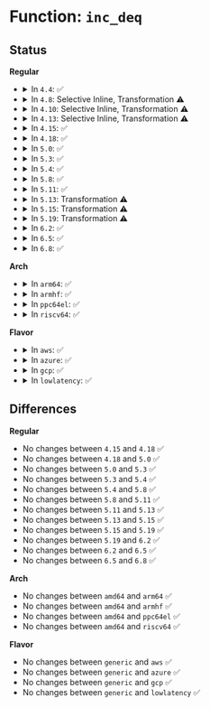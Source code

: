# Function: <code>inc_deq</code>

## Status
<b>Regular</b>
<ul>
<li>
<details>
<summary>In <code>4.4</code>: ✅</summary>

```c
void inc_deq(struct xhci_hcd *xhci, struct xhci_ring *ring);
```

**Collision:** Unique Static

**Inline:** No

**Transformation:** False

**Instances:**

```
In drivers/usb/host/xhci-ring.c (ffffffff81656a90)
Location: drivers/usb/host/xhci-ring.c:143
Inline: False
Direct callers:
  - drivers/usb/host/xhci-ring.c:handle_cmd_completion
  - drivers/usb/host/xhci-ring.c:finish_td
  - drivers/usb/host/xhci-ring.c:finish_td
  - drivers/usb/host/xhci-ring.c:handle_tx_event
  - drivers/usb/host/xhci-ring.c:handle_tx_event
  - drivers/usb/host/xhci-ring.c:handle_tx_event
  - drivers/usb/host/xhci-ring.c:handle_tx_event
  - drivers/usb/host/xhci-ring.c:xhci_irq
  - drivers/usb/host/xhci-ring.c:xhci_irq
  - drivers/usb/host/xhci-ring.c:xhci_irq
  - drivers/usb/host/xhci-ring.c:xhci_irq
```
**Symbols:**

```
ffffffff81656a90-ffffffff81656bd6: inc_deq (STB_LOCAL)
```
</details>
</li>
<li>
<details>
<summary>In <code>4.8</code>: Selective Inline, Transformation ⚠️</summary>

**Collision:** Unique Static

**Inline:** Selective

**Transformation:** True

**Instances:**

```
In drivers/usb/host/xhci-ring.c (ffffffff816b7cb0)
Location: drivers/usb/host/xhci-ring.c:134
Inline: True
Direct callers:
  - drivers/usb/host/xhci-ring.c:xhci_irq
  - drivers/usb/host/xhci-ring.c:xhci_irq
  - drivers/usb/host/xhci-ring.c:xhci_irq
  - drivers/usb/host/xhci-ring.c:xhci_irq
  - drivers/usb/host/xhci-ring.c:handle_tx_event
  - drivers/usb/host/xhci-ring.c:handle_tx_event
  - drivers/usb/host/xhci-ring.c:handle_tx_event
  - drivers/usb/host/xhci-ring.c:handle_tx_event
  - drivers/usb/host/xhci-ring.c:handle_cmd_completion
```
**Symbols:**

```
ffffffff816b7cb0-ffffffff816b7d56: inc_deq.isra.22 (STB_LOCAL)
```
</details>
</li>
<li>
<details>
<summary>In <code>4.10</code>: Selective Inline, Transformation ⚠️</summary>

**Collision:** Unique Static

**Inline:** Selective

**Transformation:** True

**Instances:**

```
In drivers/usb/host/xhci-ring.c (ffffffff816e5f60)
Location: drivers/usb/host/xhci-ring.c:153
Inline: True
Direct callers:
  - drivers/usb/host/xhci-ring.c:xhci_irq
  - drivers/usb/host/xhci-ring.c:xhci_irq
  - drivers/usb/host/xhci-ring.c:xhci_irq
  - drivers/usb/host/xhci-ring.c:xhci_irq
  - drivers/usb/host/xhci-ring.c:handle_tx_event
  - drivers/usb/host/xhci-ring.c:handle_tx_event
  - drivers/usb/host/xhci-ring.c:handle_tx_event
  - drivers/usb/host/xhci-ring.c:handle_cmd_completion
```
**Symbols:**

```
ffffffff816e5f60-ffffffff816e6006: inc_deq.isra.27 (STB_LOCAL)
```
</details>
</li>
<li>
<details>
<summary>In <code>4.13</code>: Selective Inline, Transformation ⚠️</summary>

**Collision:** Unique Static

**Inline:** Selective

**Transformation:** True

**Instances:**

```
In drivers/usb/host/xhci-ring.c (ffffffff816f9c40)
Location: drivers/usb/host/xhci-ring.c:168
Inline: True
Direct callers:
  - drivers/usb/host/xhci-ring.c:xhci_irq
  - drivers/usb/host/xhci-ring.c:xhci_irq
  - drivers/usb/host/xhci-ring.c:xhci_irq
  - drivers/usb/host/xhci-ring.c:xhci_irq
  - drivers/usb/host/xhci-ring.c:xhci_irq
  - drivers/usb/host/xhci-ring.c:xhci_irq
  - drivers/usb/host/xhci-ring.c:xhci_irq
  - drivers/usb/host/xhci-ring.c:xhci_irq
  - drivers/usb/host/xhci-ring.c:xhci_irq
  - drivers/usb/host/xhci-ring.c:handle_tx_event
  - drivers/usb/host/xhci-ring.c:handle_tx_event
  - drivers/usb/host/xhci-ring.c:handle_tx_event
  - drivers/usb/host/xhci-ring.c:handle_cmd_completion
```
**Symbols:**

```
ffffffff816f9c40-ffffffff816f9d2a: inc_deq.isra.29 (STB_LOCAL)
```
</details>
</li>
<li>
<details>
<summary>In <code>4.15</code>: ✅</summary>

```c
void inc_deq(struct xhci_hcd *xhci, struct xhci_ring *ring);
```

**Collision:** Unique Global

**Inline:** No

**Transformation:** False

**Instances:**

```
In drivers/usb/host/xhci-ring.c (ffffffff817671e0)
Location: drivers/usb/host/xhci-ring.c:156
Inline: False
Direct callers:
  - drivers/usb/host/xhci-ring.c:xhci_irq
  - drivers/usb/host/xhci-ring.c:xhci_irq
  - drivers/usb/host/xhci-ring.c:xhci_irq
  - drivers/usb/host/xhci-ring.c:xhci_irq
  - drivers/usb/host/xhci-ring.c:xhci_irq
  - drivers/usb/host/xhci-ring.c:xhci_irq
  - drivers/usb/host/xhci-ring.c:xhci_irq
  - drivers/usb/host/xhci-ring.c:xhci_irq
  - drivers/usb/host/xhci-ring.c:handle_tx_event
  - drivers/usb/host/xhci-ring.c:handle_tx_event
  - drivers/usb/host/xhci-ring.c:handle_tx_event
  - drivers/usb/host/xhci-ring.c:handle_cmd_completion
  - drivers/usb/host/xhci-dbgcap.c:xhci_dbc_handle_events
```
**Symbols:**

```
ffffffff817671e0-ffffffff817672d4: inc_deq (STB_GLOBAL)
```
</details>
</li>
<li>
<details>
<summary>In <code>4.18</code>: ✅</summary>

```c
void inc_deq(struct xhci_hcd *xhci, struct xhci_ring *ring);
```

**Collision:** Unique Global

**Inline:** No

**Transformation:** False

**Instances:**

```
In drivers/usb/host/xhci-ring.c (ffffffff817a7ef0)
Location: drivers/usb/host/xhci-ring.c:156
Inline: False
Direct callers:
  - drivers/usb/host/xhci-ring.c:xhci_irq
  - drivers/usb/host/xhci-ring.c:handle_tx_event
  - drivers/usb/host/xhci-ring.c:handle_tx_event
  - drivers/usb/host/xhci-ring.c:handle_tx_event
  - drivers/usb/host/xhci-ring.c:finish_td
  - drivers/usb/host/xhci-ring.c:finish_td
  - drivers/usb/host/xhci-ring.c:handle_cmd_completion
  - drivers/usb/host/xhci-dbgcap.c:xhci_dbc_handle_events
```
**Symbols:**

```
ffffffff817a7ef0-ffffffff817a7fe4: inc_deq (STB_GLOBAL)
```
</details>
</li>
<li>
<details>
<summary>In <code>5.0</code>: ✅</summary>

```c
void inc_deq(struct xhci_hcd *xhci, struct xhci_ring *ring);
```

**Collision:** Unique Global

**Inline:** No

**Transformation:** False

**Instances:**

```
In drivers/usb/host/xhci-ring.c (ffffffff817cddc0)
Location: drivers/usb/host/xhci-ring.c:156
Inline: False
Direct callers:
  - drivers/usb/host/xhci-ring.c:xhci_irq
  - drivers/usb/host/xhci-ring.c:handle_tx_event
  - drivers/usb/host/xhci-ring.c:handle_tx_event
  - drivers/usb/host/xhci-ring.c:handle_tx_event
  - drivers/usb/host/xhci-ring.c:finish_td
  - drivers/usb/host/xhci-ring.c:finish_td
  - drivers/usb/host/xhci-ring.c:handle_cmd_completion
  - drivers/usb/host/xhci-dbgcap.c:xhci_dbc_handle_events
```
**Symbols:**

```
ffffffff817cddc0-ffffffff817cdeb4: inc_deq (STB_GLOBAL)
```
</details>
</li>
<li>
<details>
<summary>In <code>5.3</code>: ✅</summary>

```c
void inc_deq(struct xhci_hcd *xhci, struct xhci_ring *ring);
```

**Collision:** Unique Global

**Inline:** No

**Transformation:** False

**Instances:**

```
In drivers/usb/host/xhci-ring.c (ffffffff8180e480)
Location: drivers/usb/host/xhci-ring.c:156
Inline: False
Direct callers:
  - drivers/usb/host/xhci-ring.c:xhci_irq
  - drivers/usb/host/xhci-ring.c:handle_tx_event
  - drivers/usb/host/xhci-ring.c:handle_tx_event
  - drivers/usb/host/xhci-ring.c:handle_tx_event
  - drivers/usb/host/xhci-ring.c:finish_td
  - drivers/usb/host/xhci-ring.c:finish_td
  - drivers/usb/host/xhci-ring.c:handle_cmd_completion
  - drivers/usb/host/xhci-dbgcap.c:xhci_dbc_do_handle_events
```
**Symbols:**

```
ffffffff8180e480-ffffffff8180e577: inc_deq (STB_GLOBAL)
```
</details>
</li>
<li>
<details>
<summary>In <code>5.4</code>: ✅</summary>

```c
void inc_deq(struct xhci_hcd *xhci, struct xhci_ring *ring);
```

**Collision:** Unique Global

**Inline:** No

**Transformation:** False

**Instances:**

```
In drivers/usb/host/xhci-ring.c (ffffffff8183f570)
Location: drivers/usb/host/xhci-ring.c:156
Inline: False
Direct callers:
  - drivers/usb/host/xhci-ring.c:xhci_irq
  - drivers/usb/host/xhci-ring.c:handle_tx_event
  - drivers/usb/host/xhci-ring.c:handle_tx_event
  - drivers/usb/host/xhci-ring.c:handle_tx_event
  - drivers/usb/host/xhci-ring.c:finish_td
  - drivers/usb/host/xhci-ring.c:finish_td
  - drivers/usb/host/xhci-ring.c:handle_cmd_completion
  - drivers/usb/host/xhci-dbgcap.c:xhci_dbc_do_handle_events
```
**Symbols:**

```
ffffffff8183f570-ffffffff8183f667: inc_deq (STB_GLOBAL)
```
</details>
</li>
<li>
<details>
<summary>In <code>5.8</code>: ✅</summary>

```c
void inc_deq(struct xhci_hcd *xhci, struct xhci_ring *ring);
```

**Collision:** Unique Global

**Inline:** No

**Transformation:** False

**Instances:**

```
In drivers/usb/host/xhci-ring.c (ffffffff81911ed0)
Location: drivers/usb/host/xhci-ring.c:156
Inline: False
Direct callers:
  - drivers/usb/host/xhci-ring.c:xhci_handle_event
  - drivers/usb/host/xhci-ring.c:handle_tx_event
  - drivers/usb/host/xhci-ring.c:handle_tx_event
  - drivers/usb/host/xhci-ring.c:handle_tx_event
  - drivers/usb/host/xhci-ring.c:handle_port_status
  - drivers/usb/host/xhci-ring.c:handle_port_status
  - drivers/usb/host/xhci-ring.c:handle_port_status
  - drivers/usb/host/xhci-ring.c:handle_port_status
  - drivers/usb/host/xhci-ring.c:handle_port_status
  - drivers/usb/host/xhci-ring.c:handle_port_status
  - drivers/usb/host/xhci-ring.c:handle_port_status
  - drivers/usb/host/xhci-ring.c:handle_port_status
  - drivers/usb/host/xhci-ring.c:handle_port_status
  - drivers/usb/host/xhci-ring.c:handle_port_status
  - drivers/usb/host/xhci-ring.c:handle_port_status
  - drivers/usb/host/xhci-ring.c:handle_port_status
  - drivers/usb/host/xhci-ring.c:handle_cmd_completion
  - drivers/usb/host/xhci-dbgcap.c:xhci_dbc_do_handle_events
```
**Symbols:**

```
ffffffff81911ed0-ffffffff81911fc7: inc_deq (STB_GLOBAL)
```
</details>
</li>
<li>
<details>
<summary>In <code>5.11</code>: ✅</summary>

```c
void inc_deq(struct xhci_hcd *xhci, struct xhci_ring *ring);
```

**Collision:** Unique Global

**Inline:** No

**Transformation:** False

**Instances:**

```
In drivers/usb/host/xhci-ring.c (ffffffff81919540)
Location: drivers/usb/host/xhci-ring.c:156
Inline: False
Direct callers:
  - drivers/usb/host/xhci-ring.c:xhci_handle_event
  - drivers/usb/host/xhci-ring.c:handle_tx_event
  - drivers/usb/host/xhci-ring.c:handle_tx_event
  - drivers/usb/host/xhci-ring.c:handle_tx_event
  - drivers/usb/host/xhci-ring.c:handle_port_status
  - drivers/usb/host/xhci-ring.c:handle_port_status
  - drivers/usb/host/xhci-ring.c:handle_port_status
  - drivers/usb/host/xhci-ring.c:handle_port_status
  - drivers/usb/host/xhci-ring.c:handle_port_status
  - drivers/usb/host/xhci-ring.c:handle_port_status
  - drivers/usb/host/xhci-ring.c:handle_port_status
  - drivers/usb/host/xhci-ring.c:handle_port_status
  - drivers/usb/host/xhci-ring.c:handle_port_status
  - drivers/usb/host/xhci-ring.c:handle_port_status
  - drivers/usb/host/xhci-ring.c:handle_port_status
  - drivers/usb/host/xhci-ring.c:handle_port_status
  - drivers/usb/host/xhci-ring.c:handle_cmd_completion
```
**Symbols:**

```
ffffffff81919540-ffffffff81919614: inc_deq (STB_GLOBAL)
```
</details>
</li>
<li>
<details>
<summary>In <code>5.13</code>: Transformation ⚠️</summary>

```c
void inc_deq(struct xhci_hcd *xhci, struct xhci_ring *ring);
```

**Collision:** Unique Global

**Inline:** No

**Transformation:** True

**Instances:**

```
In drivers/usb/host/xhci-ring.c (0)
Location: drivers/usb/host/xhci-ring.c:158
Inline: False
Direct callers:
  - drivers/usb/host/xhci-ring.c:xhci_handle_event
  - drivers/usb/host/xhci-ring.c:handle_tx_event
  - drivers/usb/host/xhci-ring.c:handle_tx_event
  - drivers/usb/host/xhci-ring.c:handle_port_status
  - drivers/usb/host/xhci-ring.c:handle_port_status
  - drivers/usb/host/xhci-ring.c:handle_port_status
  - drivers/usb/host/xhci-ring.c:handle_port_status
  - drivers/usb/host/xhci-ring.c:handle_port_status
  - drivers/usb/host/xhci-ring.c:handle_port_status
  - drivers/usb/host/xhci-ring.c:handle_port_status
  - drivers/usb/host/xhci-ring.c:handle_port_status
  - drivers/usb/host/xhci-ring.c:handle_port_status
  - drivers/usb/host/xhci-ring.c:handle_port_status
  - drivers/usb/host/xhci-ring.c:handle_port_status
  - drivers/usb/host/xhci-ring.c:handle_port_status
  - drivers/usb/host/xhci-ring.c:handle_cmd_completion
```
**Symbols:**

```
ffffffff81c13cca-ffffffff81c13d00: inc_deq.cold (STB_LOCAL)
ffffffff818fc5a0-ffffffff818fc6a5: inc_deq (STB_GLOBAL)
```
</details>
</li>
<li>
<details>
<summary>In <code>5.15</code>: Transformation ⚠️</summary>

```c
void inc_deq(struct xhci_hcd *xhci, struct xhci_ring *ring);
```

**Collision:** Unique Global

**Inline:** No

**Transformation:** True

**Instances:**

```
In drivers/usb/host/xhci-ring.c (0)
Location: drivers/usb/host/xhci-ring.c:158
Inline: False
Direct callers:
  - drivers/usb/host/xhci-ring.c:xhci_handle_event
  - drivers/usb/host/xhci-ring.c:handle_tx_event
  - drivers/usb/host/xhci-ring.c:handle_tx_event
  - drivers/usb/host/xhci-ring.c:handle_port_status
  - drivers/usb/host/xhci-ring.c:handle_port_status
  - drivers/usb/host/xhci-ring.c:handle_port_status
  - drivers/usb/host/xhci-ring.c:handle_port_status
  - drivers/usb/host/xhci-ring.c:handle_port_status
  - drivers/usb/host/xhci-ring.c:handle_port_status
  - drivers/usb/host/xhci-ring.c:handle_port_status
  - drivers/usb/host/xhci-ring.c:handle_port_status
  - drivers/usb/host/xhci-ring.c:handle_port_status
  - drivers/usb/host/xhci-ring.c:handle_port_status
  - drivers/usb/host/xhci-ring.c:handle_port_status
  - drivers/usb/host/xhci-ring.c:handle_port_status
  - drivers/usb/host/xhci-ring.c:handle_cmd_completion
```
**Symbols:**

```
ffffffff81d20b86-ffffffff81d20bbc: inc_deq.cold (STB_LOCAL)
ffffffff8199b4b0-ffffffff8199b5b2: inc_deq (STB_GLOBAL)
```
</details>
</li>
<li>
<details>
<summary>In <code>5.19</code>: Transformation ⚠️</summary>

```c
void inc_deq(struct xhci_hcd *xhci, struct xhci_ring *ring);
```

**Collision:** Unique Global

**Inline:** No

**Transformation:** True

**Instances:**

```
In drivers/usb/host/xhci-ring.c (0)
Location: drivers/usb/host/xhci-ring.c:158
Inline: False
Direct callers:
  - drivers/usb/host/xhci-ring.c:xhci_handle_event
  - drivers/usb/host/xhci-ring.c:handle_tx_event
  - drivers/usb/host/xhci-ring.c:handle_tx_event
  - drivers/usb/host/xhci-ring.c:handle_port_status
  - drivers/usb/host/xhci-ring.c:handle_port_status
  - drivers/usb/host/xhci-ring.c:handle_port_status
  - drivers/usb/host/xhci-ring.c:handle_port_status
  - drivers/usb/host/xhci-ring.c:handle_port_status
  - drivers/usb/host/xhci-ring.c:handle_port_status
  - drivers/usb/host/xhci-ring.c:handle_port_status
  - drivers/usb/host/xhci-ring.c:handle_port_status
  - drivers/usb/host/xhci-ring.c:handle_port_status
  - drivers/usb/host/xhci-ring.c:handle_port_status
  - drivers/usb/host/xhci-ring.c:handle_port_status
  - drivers/usb/host/xhci-ring.c:handle_port_status
  - drivers/usb/host/xhci-ring.c:handle_port_status
  - drivers/usb/host/xhci-ring.c:handle_cmd_completion
```
**Symbols:**

```
ffffffff81eec734-ffffffff81eec76a: inc_deq.cold (STB_LOCAL)
ffffffff81af8cb0-ffffffff81af8dd0: inc_deq (STB_GLOBAL)
```
</details>
</li>
<li>
<details>
<summary>In <code>6.2</code>: ✅</summary>

```c
void inc_deq(struct xhci_hcd *xhci, struct xhci_ring *ring);
```

**Collision:** Unique Global

**Inline:** No

**Transformation:** False

**Instances:**

```
In drivers/usb/host/xhci-ring.c (ffffffff81c86cc0)
Location: drivers/usb/host/xhci-ring.c:158
Inline: False
Direct callers:
  - drivers/usb/host/xhci-ring.c:xhci_handle_event
  - drivers/usb/host/xhci-ring.c:handle_tx_event
  - drivers/usb/host/xhci-ring.c:handle_tx_event
  - drivers/usb/host/xhci-ring.c:handle_port_status
  - drivers/usb/host/xhci-ring.c:handle_port_status
  - drivers/usb/host/xhci-ring.c:handle_port_status
  - drivers/usb/host/xhci-ring.c:handle_port_status
  - drivers/usb/host/xhci-ring.c:handle_port_status
  - drivers/usb/host/xhci-ring.c:handle_port_status
  - drivers/usb/host/xhci-ring.c:handle_port_status
  - drivers/usb/host/xhci-ring.c:handle_port_status
  - drivers/usb/host/xhci-ring.c:handle_port_status
  - drivers/usb/host/xhci-ring.c:handle_port_status
  - drivers/usb/host/xhci-ring.c:handle_cmd_completion
```
**Symbols:**

```
ffffffff81c86cc0-ffffffff81c86e16: inc_deq (STB_GLOBAL)
```
</details>
</li>
<li>
<details>
<summary>In <code>6.5</code>: ✅</summary>

```c
void inc_deq(struct xhci_hcd *xhci, struct xhci_ring *ring);
```

**Collision:** Unique Global

**Inline:** No

**Transformation:** False

**Instances:**

```
In drivers/usb/host/xhci-ring.c (ffffffff81cedff0)
Location: drivers/usb/host/xhci-ring.c:158
Inline: False
Direct callers:
  - drivers/usb/host/xhci-ring.c:xhci_handle_event
  - drivers/usb/host/xhci-ring.c:handle_tx_event
  - drivers/usb/host/xhci-ring.c:handle_tx_event
  - drivers/usb/host/xhci-ring.c:handle_port_status
  - drivers/usb/host/xhci-ring.c:handle_port_status
  - drivers/usb/host/xhci-ring.c:handle_port_status
  - drivers/usb/host/xhci-ring.c:handle_port_status
  - drivers/usb/host/xhci-ring.c:handle_port_status
  - drivers/usb/host/xhci-ring.c:handle_port_status
  - drivers/usb/host/xhci-ring.c:handle_port_status
  - drivers/usb/host/xhci-ring.c:handle_port_status
  - drivers/usb/host/xhci-ring.c:handle_port_status
  - drivers/usb/host/xhci-ring.c:handle_cmd_completion
```
**Symbols:**

```
ffffffff81cedff0-ffffffff81cee142: inc_deq (STB_GLOBAL)
```
</details>
</li>
<li>
<details>
<summary>In <code>6.8</code>: ✅</summary>

```c
void inc_deq(struct xhci_hcd *xhci, struct xhci_ring *ring);
```

**Collision:** Unique Global

**Inline:** No

**Transformation:** False

**Instances:**

```
In drivers/usb/host/xhci-ring.c (ffffffff81da3de0)
Location: drivers/usb/host/xhci-ring.c:158
Inline: False
Direct callers:
  - drivers/usb/host/xhci-ring.c:xhci_handle_event
  - drivers/usb/host/xhci-ring.c:handle_cmd_completion
```
**Symbols:**

```
ffffffff81da3de0-ffffffff81da3f32: inc_deq (STB_GLOBAL)
```
</details>
</li>
</ul>
<b>Arch</b>
<ul>
<li>
<details>
<summary>In <code>arm64</code>: ✅</summary>

```c
void inc_deq(struct xhci_hcd *xhci, struct xhci_ring *ring);
```

**Collision:** Unique Global

**Inline:** No

**Transformation:** False

**Instances:**

```
In drivers/usb/host/xhci-ring.c (ffff800010a7ddb0)
Location: drivers/usb/host/xhci-ring.c:156
Inline: False
Direct callers:
  - drivers/usb/host/xhci-ring.c:xhci_irq
  - drivers/usb/host/xhci-ring.c:handle_tx_event
  - drivers/usb/host/xhci-ring.c:handle_tx_event
  - drivers/usb/host/xhci-ring.c:handle_tx_event
  - drivers/usb/host/xhci-ring.c:finish_td
  - drivers/usb/host/xhci-ring.c:finish_td
  - drivers/usb/host/xhci-ring.c:handle_cmd_completion
  - drivers/usb/host/xhci-dbgcap.c:xhci_dbc_do_handle_events
```
**Symbols:**

```
ffff800010a7ddb0-ffff800010a7df08: inc_deq (STB_GLOBAL)
```
</details>
</li>
<li>
<details>
<summary>In <code>armhf</code>: ✅</summary>

```c
void inc_deq(struct xhci_hcd *xhci, struct xhci_ring *ring);
```

**Collision:** Unique Global

**Inline:** No

**Transformation:** False

**Instances:**

```
In drivers/usb/host/xhci-ring.c (c0b51318)
Location: drivers/usb/host/xhci-ring.c:156
Inline: False
Direct callers:
  - drivers/usb/host/xhci-ring.c:xhci_irq
  - drivers/usb/host/xhci-ring.c:handle_tx_event
  - drivers/usb/host/xhci-ring.c:handle_tx_event
  - drivers/usb/host/xhci-ring.c:handle_tx_event
  - drivers/usb/host/xhci-ring.c:finish_td
  - drivers/usb/host/xhci-ring.c:finish_td
  - drivers/usb/host/xhci-ring.c:handle_port_status
  - drivers/usb/host/xhci-ring.c:handle_port_status
  - drivers/usb/host/xhci-ring.c:handle_port_status
  - drivers/usb/host/xhci-ring.c:handle_port_status
  - drivers/usb/host/xhci-ring.c:handle_port_status
  - drivers/usb/host/xhci-ring.c:handle_port_status
  - drivers/usb/host/xhci-ring.c:handle_port_status
  - drivers/usb/host/xhci-ring.c:handle_cmd_completion
  - drivers/usb/host/xhci-dbgcap.c:xhci_dbc_do_handle_events
```
**Symbols:**

```
c0b51318-c0b5145c: inc_deq (STB_GLOBAL)
```
</details>
</li>
<li>
<details>
<summary>In <code>ppc64el</code>: ✅</summary>

```c
void inc_deq(struct xhci_hcd *xhci, struct xhci_ring *ring);
```

**Collision:** Unique Global

**Inline:** No

**Transformation:** False

**Instances:**

```
In drivers/usb/host/xhci-ring.c (c000000000b56480)
Location: drivers/usb/host/xhci-ring.c:156
Inline: False
Direct callers:
  - drivers/usb/host/xhci-ring.c:xhci_irq
  - drivers/usb/host/xhci-ring.c:handle_tx_event
  - drivers/usb/host/xhci-ring.c:handle_tx_event
  - drivers/usb/host/xhci-ring.c:handle_tx_event
  - drivers/usb/host/xhci-ring.c:finish_td
  - drivers/usb/host/xhci-ring.c:finish_td
  - drivers/usb/host/xhci-ring.c:handle_cmd_completion
  - drivers/usb/host/xhci-dbgcap.c:xhci_dbc_do_handle_events
  - drivers/usb/host/xhci-dbgcap.c:xhci_dbc_do_handle_events
```
**Symbols:**

```
c000000000b56480-c000000000b56600: inc_deq (STB_GLOBAL)
```
</details>
</li>
<li>
<details>
<summary>In <code>riscv64</code>: ✅</summary>

```c
void inc_deq(struct xhci_hcd *xhci, struct xhci_ring *ring);
```

**Collision:** Unique Global

**Inline:** No

**Transformation:** False

**Instances:**

```
In drivers/usb/host/xhci-ring.c (ffffffe000694c24)
Location: drivers/usb/host/xhci-ring.c:156
Inline: False
Direct callers:
  - drivers/usb/host/xhci-ring.c:xhci_irq
  - drivers/usb/host/xhci-ring.c:handle_tx_event
  - drivers/usb/host/xhci-ring.c:handle_tx_event
  - drivers/usb/host/xhci-ring.c:handle_tx_event
  - drivers/usb/host/xhci-ring.c:finish_td
  - drivers/usb/host/xhci-ring.c:finish_td
  - drivers/usb/host/xhci-ring.c:handle_cmd_completion
  - drivers/usb/host/xhci-dbgcap.c:xhci_dbc_do_handle_events
```
**Symbols:**

```
ffffffe000694c24-ffffffe000694d26: inc_deq (STB_GLOBAL)
```
</details>
</li>
</ul>
<b>Flavor</b>
<ul>
<li>
<details>
<summary>In <code>aws</code>: ✅</summary>

```c
void inc_deq(struct xhci_hcd *xhci, struct xhci_ring *ring);
```

**Collision:** Unique Global

**Inline:** No

**Transformation:** False

**Instances:**

```
In drivers/usb/host/xhci-ring.c (ffffffff817f7920)
Location: drivers/usb/host/xhci-ring.c:156
Inline: False
Direct callers:
  - drivers/usb/host/xhci-ring.c:xhci_irq
  - drivers/usb/host/xhci-ring.c:handle_tx_event
  - drivers/usb/host/xhci-ring.c:handle_tx_event
  - drivers/usb/host/xhci-ring.c:handle_tx_event
  - drivers/usb/host/xhci-ring.c:finish_td
  - drivers/usb/host/xhci-ring.c:finish_td
  - drivers/usb/host/xhci-ring.c:handle_cmd_completion
```
**Symbols:**

```
ffffffff817f7920-ffffffff817f7a17: inc_deq (STB_GLOBAL)
```
</details>
</li>
<li>
<details>
<summary>In <code>azure</code>: ✅</summary>

```c
void inc_deq(struct xhci_hcd *xhci, struct xhci_ring *ring);
```

**Collision:** Unique Global

**Inline:** No

**Transformation:** False

**Instances:**

```
In drivers/usb/host/xhci-ring.c (ffffffff817bcac0)
Location: drivers/usb/host/xhci-ring.c:156
Inline: False
Direct callers:
  - drivers/usb/host/xhci-ring.c:xhci_irq
  - drivers/usb/host/xhci-ring.c:handle_tx_event
  - drivers/usb/host/xhci-ring.c:handle_tx_event
  - drivers/usb/host/xhci-ring.c:handle_tx_event
  - drivers/usb/host/xhci-ring.c:finish_td
  - drivers/usb/host/xhci-ring.c:finish_td
  - drivers/usb/host/xhci-ring.c:handle_cmd_completion
  - drivers/usb/host/xhci-dbgcap.c:xhci_dbc_do_handle_events
```
**Symbols:**

```
ffffffff817bcac0-ffffffff817bcbb7: inc_deq (STB_GLOBAL)
```
</details>
</li>
<li>
<details>
<summary>In <code>gcp</code>: ✅</summary>

```c
void inc_deq(struct xhci_hcd *xhci, struct xhci_ring *ring);
```

**Collision:** Unique Global

**Inline:** No

**Transformation:** False

**Instances:**

```
In drivers/usb/host/xhci-ring.c (ffffffff818343f0)
Location: drivers/usb/host/xhci-ring.c:156
Inline: False
Direct callers:
  - drivers/usb/host/xhci-ring.c:xhci_irq
  - drivers/usb/host/xhci-ring.c:handle_tx_event
  - drivers/usb/host/xhci-ring.c:handle_tx_event
  - drivers/usb/host/xhci-ring.c:handle_tx_event
  - drivers/usb/host/xhci-ring.c:finish_td
  - drivers/usb/host/xhci-ring.c:finish_td
  - drivers/usb/host/xhci-ring.c:handle_cmd_completion
  - drivers/usb/host/xhci-dbgcap.c:xhci_dbc_do_handle_events
```
**Symbols:**

```
ffffffff818343f0-ffffffff818344e7: inc_deq (STB_GLOBAL)
```
</details>
</li>
<li>
<details>
<summary>In <code>lowlatency</code>: ✅</summary>

```c
void inc_deq(struct xhci_hcd *xhci, struct xhci_ring *ring);
```

**Collision:** Unique Global

**Inline:** No

**Transformation:** False

**Instances:**

```
In drivers/usb/host/xhci-ring.c (ffffffff8184e6f0)
Location: drivers/usb/host/xhci-ring.c:156
Inline: False
Direct callers:
  - drivers/usb/host/xhci-ring.c:xhci_irq
  - drivers/usb/host/xhci-ring.c:handle_tx_event
  - drivers/usb/host/xhci-ring.c:handle_tx_event
  - drivers/usb/host/xhci-ring.c:handle_tx_event
  - drivers/usb/host/xhci-ring.c:finish_td
  - drivers/usb/host/xhci-ring.c:finish_td
  - drivers/usb/host/xhci-ring.c:handle_cmd_completion
  - drivers/usb/host/xhci-dbgcap.c:xhci_dbc_do_handle_events
```
**Symbols:**

```
ffffffff8184e6f0-ffffffff8184e7f9: inc_deq (STB_GLOBAL)
```
</details>
</li>
</ul>

## Differences
<b>Regular</b>
<ul>
<li>
No changes between <code>4.15</code> and <code>4.18</code> ✅
</li>
<li>
No changes between <code>4.18</code> and <code>5.0</code> ✅
</li>
<li>
No changes between <code>5.0</code> and <code>5.3</code> ✅
</li>
<li>
No changes between <code>5.3</code> and <code>5.4</code> ✅
</li>
<li>
No changes between <code>5.4</code> and <code>5.8</code> ✅
</li>
<li>
No changes between <code>5.8</code> and <code>5.11</code> ✅
</li>
<li>
No changes between <code>5.11</code> and <code>5.13</code> ✅
</li>
<li>
No changes between <code>5.13</code> and <code>5.15</code> ✅
</li>
<li>
No changes between <code>5.15</code> and <code>5.19</code> ✅
</li>
<li>
No changes between <code>5.19</code> and <code>6.2</code> ✅
</li>
<li>
No changes between <code>6.2</code> and <code>6.5</code> ✅
</li>
<li>
No changes between <code>6.5</code> and <code>6.8</code> ✅
</li>
</ul>
<b>Arch</b>
<ul>
<li>
No changes between <code>amd64</code> and <code>arm64</code> ✅
</li>
<li>
No changes between <code>amd64</code> and <code>armhf</code> ✅
</li>
<li>
No changes between <code>amd64</code> and <code>ppc64el</code> ✅
</li>
<li>
No changes between <code>amd64</code> and <code>riscv64</code> ✅
</li>
</ul>
<b>Flavor</b>
<ul>
<li>
No changes between <code>generic</code> and <code>aws</code> ✅
</li>
<li>
No changes between <code>generic</code> and <code>azure</code> ✅
</li>
<li>
No changes between <code>generic</code> and <code>gcp</code> ✅
</li>
<li>
No changes between <code>generic</code> and <code>lowlatency</code> ✅
</li>
</ul>
